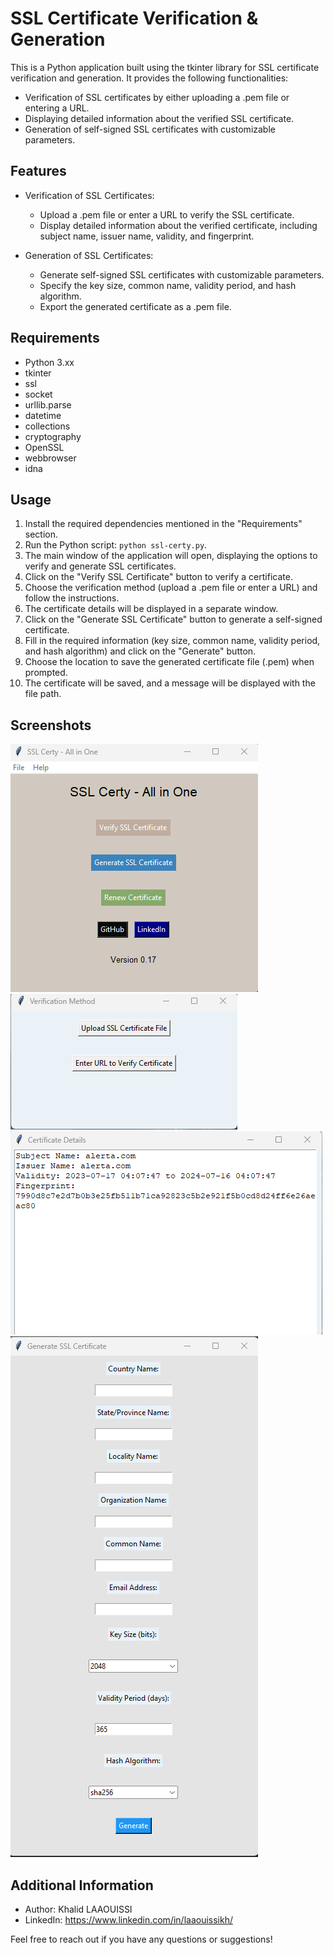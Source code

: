 # SSL Certificate Verification & Generation

This is a Python application built using the tkinter library for SSL certificate verification and generation. It provides the following functionalities:

- Verification of SSL certificates by either uploading a .pem file or entering a URL.
- Displaying detailed information about the verified SSL certificate.
- Generation of self-signed SSL certificates with customizable parameters.

## Features

- Verification of SSL Certificates:
  - Upload a .pem file or enter a URL to verify the SSL certificate.
  - Display detailed information about the verified certificate, including subject name, issuer name, validity, and fingerprint.

- Generation of SSL Certificates:
  - Generate self-signed SSL certificates with customizable parameters.
  - Specify the key size, common name, validity period, and hash algorithm.
  - Export the generated certificate as a .pem file.

## Requirements

- Python 3.xx
- tkinter
- ssl
- socket
- urllib.parse
- datetime
- collections
- cryptography
- OpenSSL
- webbrowser
- idna

## Usage

1. Install the required dependencies mentioned in the "Requirements" section.
2. Run the Python script: `python ssl-certy.py`.
3. The main window of the application will open, displaying the options to verify and generate SSL certificates.
4. Click on the "Verify SSL Certificate" button to verify a certificate.
5. Choose the verification method (upload a .pem file or enter a URL) and follow the instructions.
6. The certificate details will be displayed in a separate window.
7. Click on the "Generate SSL Certificate" button to generate a self-signed certificate.
8. Fill in the required information (key size, common name, validity period, and hash algorithm) and click on the "Generate" button.
9. Choose the location to save the generated certificate file (.pem) when prompted.
10. The certificate will be saved, and a message will be displayed with the file path.

## Screenshots

![Main Window](screenshots/main_window.png)
![Certificate Verification](screenshots/verification_window.png)
![Certificate Details](screenshots/details_window.png)
![Certificate Generation](screenshots/generation_window.png)

## Additional Information

- Author: Khalid LAAOUISSI
- LinkedIn: https://www.linkedin.com/in/laaouissikh/

Feel free to reach out if you have any questions or suggestions!
